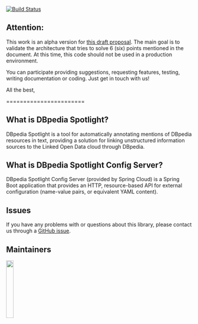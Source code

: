 
[![Build Status](https://travis-ci.org/dbpedia-spotlight/dbpedia-spotlight-config-server.svg?branch=master)](https://travis-ci.org/dbpedia-spotlight/dbpedia-spotlight-config-server)


## Attention:

This work is an alpha version for [this draft proposal](https://docs.google.com/document/d/1EYZPN4KmyAhlGPfyRBjiAhBVgCSVzhG0jR-9kQd7v0s/edit?usp=sharing).  The main goal is to validate the architecture that tries to solve 6 (six) points mentioned in the document. At this time, this code should not be used in a production environment.

You can participate providing suggestions, requesting features, testing, writing documentation or coding. Just get in touch with us!

All the best,


=======================



## What is DBpedia Spotlight?

DBpedia Spotlight is a tool for automatically annotating mentions of DBpedia resources in text, providing a solution for linking unstructured information sources to the Linked Open Data cloud through DBpedia.

## What is DBpedia Spotlight Config Server?

DBpedia Spotlight Config Server (provided by Spring Cloud) is a Spring Boot application that provides an HTTP, resource-based API for external configuration (name-value pairs, or equivalent YAML content).


## Issues

If you have any problems with or questions about this library, please contact us through a [GitHub issue](https://github.com/sandroacoelho/dbpedia-spotlight-config-server/issues).

## Maintainers

<a href="http://infai.org"><img src="http://infai.org/de/Presse/Logos/files?get=infai_logo_en_rgb_300dpi.jpg" align="left" height="20%" width="20%" ></a>


